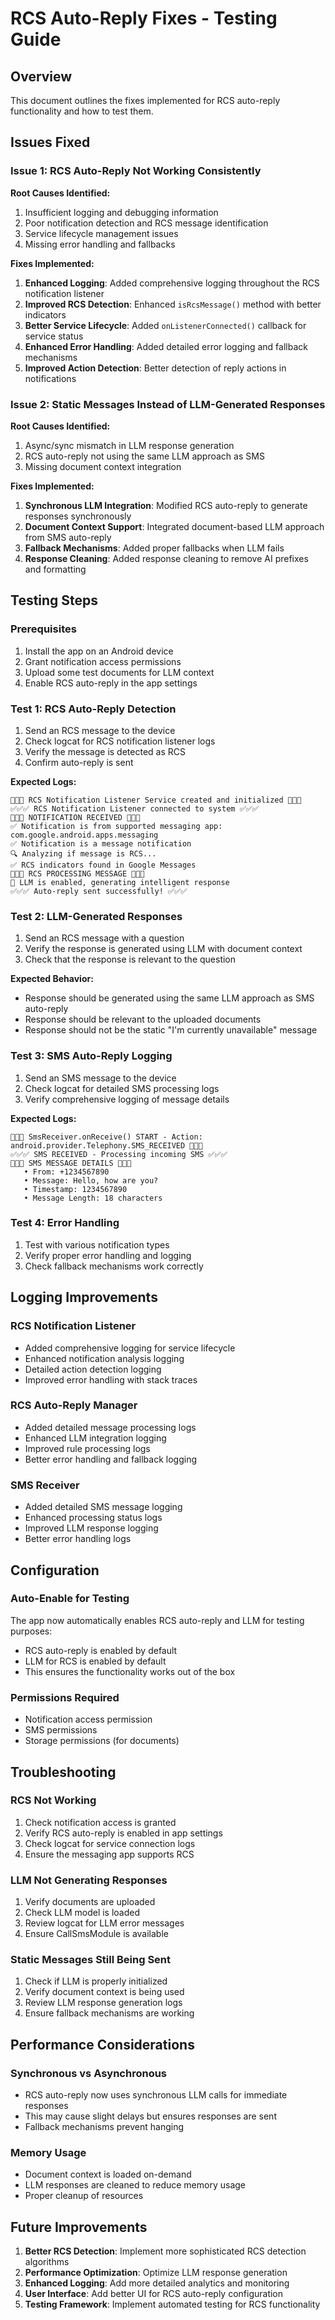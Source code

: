 # RCS Auto-Reply Fixes - Testing Guide

## Overview

This document outlines the fixes implemented for RCS auto-reply functionality and how to test them.

## Issues Fixed

### Issue 1: RCS Auto-Reply Not Working Consistently

**Root Causes Identified:**

1. Insufficient logging and debugging information
2. Poor notification detection and RCS message identification
3. Service lifecycle management issues
4. Missing error handling and fallbacks

**Fixes Implemented:**

1. **Enhanced Logging**: Added comprehensive logging throughout the RCS notification listener
2. **Improved RCS Detection**: Enhanced `isRcsMessage()` method with better indicators
3. **Better Service Lifecycle**: Added `onListenerConnected()` callback for service status
4. **Enhanced Error Handling**: Added detailed error logging and fallback mechanisms
5. **Improved Action Detection**: Better detection of reply actions in notifications

### Issue 2: Static Messages Instead of LLM-Generated Responses

**Root Causes Identified:**

1. Async/sync mismatch in LLM response generation
2. RCS auto-reply not using the same LLM approach as SMS
3. Missing document context integration

**Fixes Implemented:**

1. **Synchronous LLM Integration**: Modified RCS auto-reply to generate responses synchronously
2. **Document Context Support**: Integrated document-based LLM approach from SMS auto-reply
3. **Fallback Mechanisms**: Added proper fallbacks when LLM fails
4. **Response Cleaning**: Added response cleaning to remove AI prefixes and formatting

## Testing Steps

### Prerequisites

1. Install the app on an Android device
2. Grant notification access permissions
3. Upload some test documents for LLM context
4. Enable RCS auto-reply in the app settings

### Test 1: RCS Auto-Reply Detection

1. Send an RCS message to the device
2. Check logcat for RCS notification listener logs
3. Verify the message is detected as RCS
4. Confirm auto-reply is sent

**Expected Logs:**

```
🚀🚀🚀 RCS Notification Listener Service created and initialized 🚀🚀🚀
✅✅✅ RCS Notification Listener connected to system ✅✅✅
📨📨📨 NOTIFICATION RECEIVED 📨📨📨
✅ Notification is from supported messaging app: com.google.android.apps.messaging
✅ Notification is a message notification
🔍 Analyzing if message is RCS...
✅ RCS indicators found in Google Messages
🧠🧠🧠 RCS PROCESSING MESSAGE 🧠🧠🧠
🧠 LLM is enabled, generating intelligent response
✅✅✅ Auto-reply sent successfully! ✅✅✅
```

### Test 2: LLM-Generated Responses

1. Send an RCS message with a question
2. Verify the response is generated using LLM with document context
3. Check that the response is relevant to the question

**Expected Behavior:**

- Response should be generated using the same LLM approach as SMS auto-reply
- Response should be relevant to the uploaded documents
- Response should not be the static "I'm currently unavailable" message

### Test 3: SMS Auto-Reply Logging

1. Send an SMS message to the device
2. Check logcat for detailed SMS processing logs
3. Verify comprehensive logging of message details

**Expected Logs:**

```
🚨🚨🚨 SmsReceiver.onReceive() START - Action: android.provider.Telephony.SMS_RECEIVED 🚨🚨🚨
✅✅✅ SMS RECEIVED - Processing incoming SMS ✅✅✅
📩📩📩 SMS MESSAGE DETAILS 📩📩📩
   • From: +1234567890
   • Message: Hello, how are you?
   • Timestamp: 1234567890
   • Message Length: 18 characters
```

### Test 4: Error Handling

1. Test with various notification types
2. Verify proper error handling and logging
3. Check fallback mechanisms work correctly

## Logging Improvements

### RCS Notification Listener

- Added comprehensive logging for service lifecycle
- Enhanced notification analysis logging
- Detailed action detection logging
- Improved error handling with stack traces

### RCS Auto-Reply Manager

- Added detailed message processing logs
- Enhanced LLM integration logging
- Improved rule processing logs
- Better error handling and fallback logging

### SMS Receiver

- Added detailed SMS message logging
- Enhanced processing status logs
- Improved LLM response logging
- Better error handling logs

## Configuration

### Auto-Enable for Testing

The app now automatically enables RCS auto-reply and LLM for testing purposes:

- RCS auto-reply is enabled by default
- LLM for RCS is enabled by default
- This ensures the functionality works out of the box

### Permissions Required

- Notification access permission
- SMS permissions
- Storage permissions (for documents)

## Troubleshooting

### RCS Not Working

1. Check notification access is granted
2. Verify RCS auto-reply is enabled in app settings
3. Check logcat for service connection logs
4. Ensure the messaging app supports RCS

### LLM Not Generating Responses

1. Verify documents are uploaded
2. Check LLM model is loaded
3. Review logcat for LLM error messages
4. Ensure CallSmsModule is available

### Static Messages Still Being Sent

1. Check if LLM is properly initialized
2. Verify document context is being used
3. Review LLM response generation logs
4. Ensure fallback mechanisms are working

## Performance Considerations

### Synchronous vs Asynchronous

- RCS auto-reply now uses synchronous LLM calls for immediate responses
- This may cause slight delays but ensures responses are sent
- Fallback mechanisms prevent hanging

### Memory Usage

- Document context is loaded on-demand
- LLM responses are cleaned to reduce memory usage
- Proper cleanup of resources

## Future Improvements

1. **Better RCS Detection**: Implement more sophisticated RCS detection algorithms
2. **Performance Optimization**: Optimize LLM response generation
3. **Enhanced Logging**: Add more detailed analytics and monitoring
4. **User Interface**: Add better UI for RCS auto-reply configuration
5. **Testing Framework**: Implement automated testing for RCS functionality
